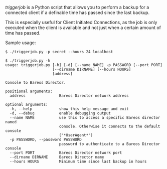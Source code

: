 _triggerjob_ is a Python script that allows you to perform a backup for a connected client if a definable time has passed since the last backup. 

This is especially useful for Client Initiated Connections, as the job is only executed when the client is available and not just when a certain amount of time has passed.

Sample usage:

```
$ ./triggerjob.py -p secret --hours 24 localhost
```

```
$ ./triggerjob.py -h
usage: triggerjob.py [-h] [-d] [--name NAME] -p PASSWORD [--port PORT]
                     [--dirname DIRNAME] [--hours HOURS]
                     [address]

Console to Bareos Director.

positional arguments:
  address               Bareos Director network address

optional arguments:
  -h, --help            show this help message and exit
  -d, --debug           enable debugging output
  --name NAME           use this to access a specific Bareos director named
                        console. Otherwise it connects to the default console
                        ("*UserAgent*")
  -p PASSWORD, --password PASSWORD
                        password to authenticate to a Bareos Director console
  --port PORT           Bareos Director network port
  --dirname DIRNAME     Bareos Director name
  --hours HOURS         Minimum time since last backup in hours
```
